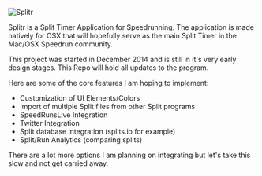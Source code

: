 ![Splitr](http://i.imgur.com/SQJOtz5.png)

Splitr is a Split Timer Application for Speedrunning.
The application is made natively for OSX that will hopefully serve as the main Split Timer in the Mac/OSX Speedrun community.

This project was started in December 2014 and is still in it's very early design stages.
This Repo will hold all updates to the program.

Here are some of the core features I am hoping to implement:

+ Customization of UI Elements/Colors
+ Import of multiple Split files from other Split programs
+ SpeedRunsLive Integration
+ Twitter Integration
+ Split database integration (splits.io for example)
+ Split/Run Analytics (comparing splits)

There are a lot more options I am planning on integrating but let's take this slow and not get carried away.
